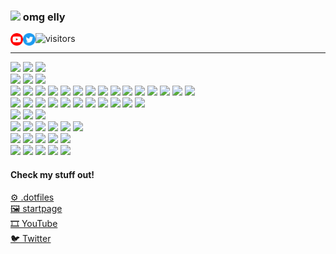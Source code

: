 ### <img src="hampter.gif" height="40px"> omg elly
<a href="https://youtube.com/MegaJohnystar">
	<img align="left" alt="YouTube" height="20px" src="youtube.png">
</a>
<a href="https://twitter.com/uwuCorporation">
	<img align="left" alt="Twitter" height="20px" src="twitter.png">
</a>

![visitors](https://visitor-badge.glitch.me/badge?page_id=Johnystar.Johnystar)

---

![](https://img.shields.io/badge/01-[OS]-000?style=flat-square&labelColor=ff69b4)
![](https://img.shields.io/badge/-Arch%20Linux-1793D1?style=flat-square&logo=archlinux&logoColor=white)
![](https://img.shields.io/badge/-Debian%20(server)-A81D33?style=flat-square&logo=debian&logoColor=white)
<br>
![](https://img.shields.io/badge/02-[WM]-000?style=flat-square&labelColor=ff69b4)
![](https://img.shields.io/badge/-Qtile-222222?style=flat-square)
![](https://img.shields.io/badge/-awesomeWM-535D6C?style=flat-square&logo=awesomewm&logoColor=white)
<br>
![](https://img.shields.io/badge/03-[Applications]-000?style=flat-square&labelColor=ff69b4)
![](https://img.shields.io/badge/-kitty-000?style=flat-square)
![](https://img.shields.io/badge/-mpv-000?style=flat-square)
![](https://img.shields.io/badge/-Brave-FB542B?style=flat-square&logo=brave&logoColor=white)
![](https://img.shields.io/badge/-Firefox%20Browser-FF7139?style=flat-square&logo=firefoxbrowser&logoColor=white)
![](https://img.shields.io/badge/-GIMP-5C5543?style=flat-square&logo=gimp&logoColor=white)
![](https://img.shields.io/badge/-Inkscape-000?style=flat-square&logo=inkscape&logoColor=white)
![](https://img.shields.io/badge/-Blender%20(learning)-F5792A?style=flat-square&logo=blender&logoColor=white)
![](https://img.shields.io/badge/-Aseprite-7D929E?style=flat-square&logo=aseprite&logoColor=white)
![](https://img.shields.io/badge/-HitFilm%20Pro%2016-3679ff?style=flat-square)
![](https://img.shields.io/badge/-FFmpeg-007808?style=flat-square&logo=ffmpeg&logoColor=white)
![](https://img.shields.io/badge/-OBS-302E31?style=flat-square&logo=obsstudio&logoColor=white)
![](https://img.shields.io/badge/-VSCode-007ACC?style=flat-square&logo=visualstudiocode&logoColor=white)
![](https://img.shields.io/badge/-Vim-019733?style=flat-square&logo=vim&logoColor=white)
![](https://img.shields.io/badge/-Neovim-57A143?style=flat-square&logo=neovim&logoColor=white)
<br>
![](https://img.shields.io/badge/04-[Technologies]-000?style=flat-square&labelColor=ff69b4)
![](https://img.shields.io/badge/-Git-F05032?style=flat-square&logo=git&logoColor=white)
![](https://img.shields.io/badge/-Docker-2496ED?style=flat-square&logo=docker&logoColor=white)
![](https://img.shields.io/badge/-Python%203-3776AB?style=flat-square&logo=python&logoColor=white)
![](https://img.shields.io/badge/-Lua-2C2D72?style=flat-square&logo=lua&logoColor=white)
![](https://img.shields.io/badge/-Rust%20(learning)-000?style=flat-square&logo=rust&logoColor=white)
![](https://img.shields.io/badge/-Flask-000?style=flat-square&logo=flask&logoColor=white)
![](https://img.shields.io/badge/-Jinja-B41717?style=flat-square&logo=jinja&logoColor=white)
![](https://img.shields.io/badge/-HTML-E34F26?style=flat-square&logo=html5&logoColor=white)
![](https://img.shields.io/badge/-CSS-1572B6?style=flat-square&logo=css3&logoColor=white)
![](https://img.shields.io/badge/-JavaScript%20(basics)-F7DF1E?style=flat-square&logo=javascript&logoColor=black)
<br>
![](https://img.shields.io/badge/05-[Networking]-000?style=flat-square&labelColor=ff69b4)
![](https://img.shields.io/badge/-NGINX-009639?style=flat-square&logo=nginx&logoColor=white)
![](https://img.shields.io/badge/-Cloudflare-F38020?style=flat-square&logo=cloudflare&logoColor=white)
<br>
![](https://img.shields.io/badge/06-[Social]-000?style=flat-square&labelColor=ff69b4)
![](https://img.shields.io/badge/-Discord-5865F2?style=flat-square&logo=discord&logoColor=white)
![](https://img.shields.io/badge/-YouTube-FF0000?style=flat-square&logo=youtube&logoColor=white)
![](https://img.shields.io/badge/-GitHub-181717?style=flat-square&logo=github&logoColor=white)
![](https://img.shields.io/badge/-GitLab-fff?style=flat-square&logo=gitlab&logoColor=white)
![](https://img.shields.io/badge/-Twitter-1DA1F2?style=flat-square&logo=twitter&logoColor=white)
<br>
![](https://img.shields.io/badge/07-[Selfhosted]-000?style=flat-square&labelColor=ff69b4)
![](https://img.shields.io/badge/-johnystar.moe-ff69b4?style=flat-square)
![](https://img.shields.io/badge/-Uptime%20Kuma-68df93?style=flat-square)
![](https://img.shields.io/badge/-Jellyfin-00A4DC?style=flat-square&logo=jellyfin&logoColor=white)
![](https://img.shields.io/badge/-PaperMC-62B47A?style=flat-square&logo=minecraft&logoColor=white)
<br>
![](https://img.shields.io/badge/08-[Me]-000?style=flat-square&labelColor=ff69b4)
![](https://img.shields.io/badge/-Elly-000?style=flat-square)
![](https://img.shields.io/badge/-she/her-000?style=flat-square)
![](https://img.shields.io/badge/-29--11--2002-000?style=flat-square)
![](https://img.shields.io/badge/-CZ%20|%20EN-000?style=flat-square)

#### Check my stuff out!

[⚙️ .dotfiles](https://github.com/Johnystar/.dotfiles-management)  
[🖼️ startpage](https://github.com/Johnystar/startpage)  
[🎞️ YouTube](https://youtube.com/MegaJohnystar)  
[🐦 Twitter](https://twitter.com/uwuCorporation)